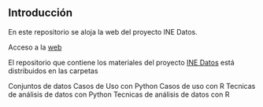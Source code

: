 
## Introducción

En este repositorio se aloja la web del proyecto INE Datos. 

Acceso a la [web](https://juancervigon.github.io/)

El repositorio que contiene los materiales del proyecto [INE Datos](https://github.com/JuanCervigon/INE-Data) está distribuidos en las carpetas 

Conjuntos de datos
Casos de Uso con Python
Casos de uso con R
Tecnicas de análisis de datos con Python
Tecnicas de análisis de datos con R


